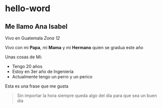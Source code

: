 # hello-word

## Me llamo Ana Isabel

Vivo en Guatemala _Zona 12_ 

Vivo con mi **Papa**, mi **Mama** y mi **Hermano** quien se gradua este año 

Unas cosas de Mi: 
* Tengo 20 años
* Estoy en 3er año de Ingeniería 
* Actualmente tengo un perro y un perico

Esta es una frase que me gusta 
> Sin importar la hora siempre queda algo del día para que sea un buen día

